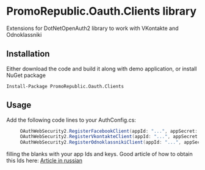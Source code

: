 PromoRepublic.Oauth.Clients library
=====

Extensions for DotNetOpenAuth2 library to work with VKontakte and Odnoklassniki

Installation
------------

Either download the code and build it along with demo application, or install NuGet package

    Install-Package PromoRepublic.Oauth.Clients
    
Usage
-----

Add the following code lines to your AuthConfig.cs:

```csharp
     OAuthWebSecurity2.RegisterFacebookClient(appId: "...", appSecret: "...");
     OAuthWebSecurity2.RegisterVkontakteClient(appId: "...", appSecret: "...");
     OAuthWebSecurity2.RegisterOdnoklassnikiClient(appId: "...", appSecret: "...", appPublic: "...");
```

filling the blanks with your app Ids and keys. Good article of how to obtain this Ids here: [Article in russian](http://habrahabr.ru/post/145988/)
